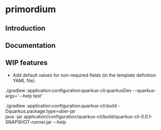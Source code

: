 # primordium

## Introduction

## Documentation

## WIP features
* Add default values for non-required fields (in the template definition YAML file).

./gradlew :application:configuration:quarkus-cli:quarkusDev --quarkus-args='--help test'

./gradlew :application:configuration:quarkus-cli:build -Dquarkus.package.type=uber-jar  
java -jar application/configuration/quarkus-cli/build/quarkus-cli-0.0.1-SNAPSHOT-runner.jar --help
